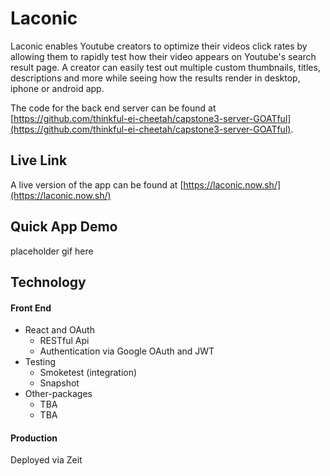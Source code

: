 # Laconic

Laconic enables Youtube creators to optimize their videos click rates by allowing them to rapidly test how their video appears on Youtube's search result page.  A creator can easily test out multiple custom thumbnails, titles, descriptions and more while seeing how the results render in desktop, iphone or android app.

The code for the back end server can be found at [https://github.com/thinkful-ei-cheetah/capstone3-server-GOATful](https://github.com/thinkful-ei-cheetah/capstone3-server-GOATful).

## Live Link
A live version of the app can be found at [https://laconic.now.sh/](https://laconic.now.sh/)
 
## Quick App Demo

placeholder gif here

## Technology

#### Front End

* React and OAuth
  * RESTful Api
  * Authentication via Google OAuth and JWT
* Testing
  * Smoketest (integration)
  * Snapshot
* Other-packages
  * TBA
  * TBA

#### Production

Deployed via Zeit
